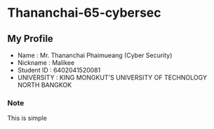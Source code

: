 # Thananchai-65-cybersec

## My Profile
- Name : Mr. Thananchai Phaimueang (Cyber Security)
- Nickname : Malikee
- Student ID : 6402041520081
- UNIVERSITY : KING MONGKUT'S UNIVERSITY OF TECHNOLOGY NORTH BANGKOK

### Note
This is simple
